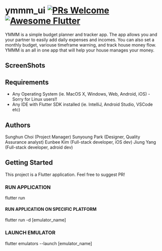 # ymmm_ui [![PRs Welcome](https://img.shields.io/badge/PRs-welcome-brightgreen.svg?style=flat-square)](http://makeapullrequest.com) <a href="https://github.com/Solido/awesome-flutter"><img alt="Awesome Flutter" src="https://img.shields.io/badge/Awesome-Flutter-blue.svg?longCache=true&style=flat-square" /></a>

YMMM is a simple budget planner and tracker app. The app allows you and your partner to easily add daily expenses and incomes. You can also set a monthly budget, variouse timeframe warning, and track house money flow. YMMM is an all in one app that will help your house manages your money.

## ScreenShots

## Requirements
* Any Operating System (ie. MacOS X, Windows, Web, Android, iOS) - Sorry for Linux users!!
* Any IDE with Flutter SDK installed (ie. IntelliJ, Android Studio, VSCode etc)

## Authors
Sunghun Choi (Project Manager)
Sunyoung Park (Designer, Quality Assurance analyst)
Eunbee Kim (Full-stack developer, iOS dev)
Jiung Yang (Full-stack developer, adroid dev)


## Getting Started
This project is a Flutter application.
Feel free to suggest PR!

### RUN APPLICATION
flutter run

#### RUN APPLICATION ON SPECIFIC PLATFORM
flutter run -d [emulator_name]

### LAUNCH EMULATOR
flutter emulators --launch [emulator_name]

